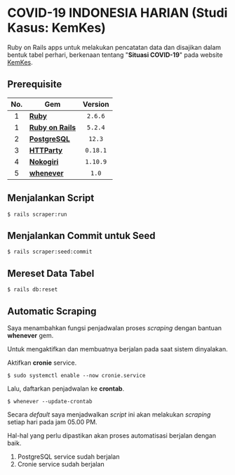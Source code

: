 # COVID-19 INDONESIA HARIAN (Studi Kasus: KemKes)

Ruby on Rails apps untuk melakukan pencatatan data dan disajikan dalam bentuk tabel perhari, berkenaan tentang "**Situasi COVID-19**" pada website [KemKes](https://kemkes.go.id/).

## Prerequisite

| <center>No.</center> | <center>Gem</center> | <center>Version</center> |
| :--: | :--- | :--: |
| 1 | [**Ruby**](https://www.ruby-lang.org/en/) | `2.6.6` |
| 1 | [**Ruby on Rails**](https://rubyonrails.org/) | `5.2.4` |
| 2 | [**PostgreSQL**](https://www.postgresql.org/) | `12.3` |
| 3 | [**HTTParty**](https://rubygems.org/gems/httparty) | `0.18.1` |
| 4 | [**Nokogiri**](https://rubygems.org/gems/nokogiri) | `1.10.9` |
| 5 | [**whenever**](https://rubygems/gems/whenever) | `1.0` |

## Menjalankan Script

```shell
$ rails scraper:run
```

## Menjalankan Commit untuk Seed

```shell
$ rails scraper:seed:commit
```

## Mereset Data Tabel

```shell
$ rails db:reset
```

## Automatic Scraping

Saya menambahkan fungsi penjadwalan proses *scraping* dengan bantuan **whenever** gem.

Untuk mengaktifkan dan membuatnya berjalan pada saat sistem dinyalakan.

Aktifkan **cronie** service.

```shell
$ sudo systemctl enable --now cronie.service
```

Lalu, daftarkan penjadwalan ke **crontab**.

```shell
$ whenever --update-crontab
```

Secara *default* saya menjadwalkan *script* ini akan melakukan *scraping* setiap hari pada jam 05.00 PM.

Hal-hal yang perlu dipastikan akan proses automatisasi berjalan dengan baik.

1. PostgreSQL service sudah berjalan
2. Cronie service sudah berjalan
